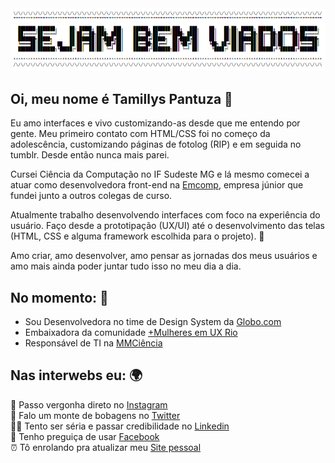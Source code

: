 <!--
### Hi there 👋

**Tamtuza/Tamtuza** is a ✨ _special_ ✨ repository because its `README.md` (this file) appears on your GitHub profile.

Here are some ideas to get you started:

- 🔭 I’m currently working on ...
- 🌱 I’m currently learning ...
- 👯 I’m looking to collaborate on ...
- 🤔 I’m looking for help with ...
- 💬 Ask me about ...
- 📫 How to reach me: ...
- 😄 Pronouns: ...
- ⚡ Fun fact: ...
-->

<img src="https://github.com/Tamtuza/Tamtuza/blob/master/ascii.PNG">

## Oi, meu nome é Tamillys Pantuza 🙋

Eu amo interfaces e vivo customizando-as desde que me entendo por gente.
Meu primeiro contato com HTML/CSS foi no começo da adolescência, customizando páginas de fotolog (RIP) e em seguida no tumblr. Desde então nunca mais parei.

Cursei Ciência da Computação no IF Sudeste MG e lá mesmo comecei a atuar como desenvolvedora front-end na [Emcomp](https://emcomp.com.br/), empresa júnior que fundei junto a outros colegas de curso.

Atualmente trabalho desenvolvendo interfaces com foco na experiência do usuário. Faço desde a prototipação (UX/UI) até o desenvolvimento das telas (HTML, CSS e alguma framework escolhida para o projeto). 🦄

Amo criar, amo desenvolver, amo pensar as jornadas dos meus usuários e amo mais ainda poder juntar tudo isso no meu dia a dia.

## No momento: 🚩

- Sou Desenvolvedora no time de Design System da [Globo.com](https://www.globo.com)
- Embaixadora da comunidade [+Mulheres em UX Rio](http://www.maismulheresux.com)
- Responsável de TI na [MMCiência](http://www.mmciencia.com.br)

## Nas interwebs eu: 🌍
📸 Passo vergonha direto no [Instagram](https://instagram.com/tamtuza) <br/>
🧻 Falo um monte de bobagens no [Twitter](https://twitter.com/tamtuza) <br/>
🙆‍♂️ Tento ser séria e passar credibilidade no [Linkedin](https://www.linkedin.com/in/tamillys/) <br/>
👻 Tenho preguiça de usar [Facebook](http://www.facebook.com/tamtuza) <br/>
⏰ Tô enrolando pra atualizar meu [Site pessoal](https://tamillys.com)
